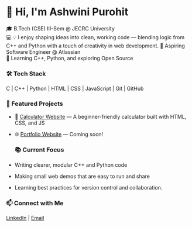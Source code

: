 # 👋 Hi, I'm Ashwini Purohit

🎓 B.Tech (CSE) III-Sem @ JECRC University  
💻 💡 I enjoy shaping ideas into clean, working code — blending logic from C++ and Python with a touch of creativity in web development. 
🚀 Aspiring Software Engineer @ Atlassian  
🧠 Learning C++, Python, and exploring Open Source  

### 🛠 Tech Stack
C | C++ | Python | HTML | CSS | JavaScript | Git | GitHub

### 📂 Featured Projects
- 🧮 [Calculator Website](https://github.com/CoderXash9/Calculator-starting-) — A beginner-friendly calculator built with HTML, CSS, and JS
- 🌐 [Portfolio Website](#) — Coming soon!

  ### 📚 Current Focus
- Writing clearer, modular C++ and Python code  
- Making small web demos that are easy to run and share  
- Learning best practices for version control and collaboration.

### 📫 Connect with Me
[LinkedIn](https://www.linkedin.com/in/ashwinicodes) | [Email](mailto:asahwiniprohit@gmail.com)
